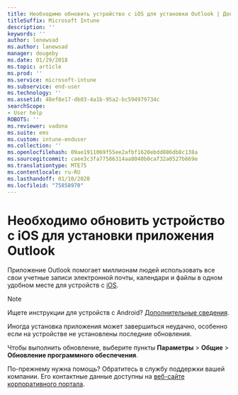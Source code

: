 ```yaml
---
title: Необходимо обновить устройство с iOS для установки Outlook | Документы Майкрософт
titleSuffix: Microsoft Intune
description: ''
keywords: ''
author: lenewsad
ms.author: lanewsad
manager: dougeby
ms.date: 01/29/2018
ms.topic: article
ms.prod: ''
ms.service: microsoft-intune
ms.subservice: end-user
ms.technology: ''
ms.assetid: 48ef8e17-db03-4a1b-95a2-bc594979734c
searchScope:
- User help
ROBOTS: ''
ms.reviewer: vadona
ms.suite: ems
ms.custom: intune-enduser
ms.collection: ''
ms.openlocfilehash: 09ae1911069f55ee2afbf1620ebdd886db8c138a
ms.sourcegitcommit: caee3c3fa77586314aa8040b0caf32a0527b669e
ms.translationtype: MTE75
ms.contentlocale: ru-RU
ms.lasthandoff: 01/10/2020
ms.locfileid: "75858970"
---
```

# <a name="you-need-to-update-your-ios-device-to-install-the-outlook-app"></a>Необходимо обновить устройство с iOS для установки приложения Outlook

Приложение Outlook помогает миллионам людей использовать все свои учетные записи электронной почты, календари и файлы в одном удобном месте для устройств с [iOS](https://itunes.apple.com/app/microsoft-outlook-email-calendar/id951937596).

>[!NOTE]
> Ищете инструкции для устройств с Android? [Дополнительные сведения](update-device-outlook-android.md).

Иногда установка приложения может завершиться неудачно, особенно если на устройстве не установлены последние обновления. 

Чтобы выполнить обновление, выберите пункты **Параметры** > **Общие** > **Обновление программного обеспечения**.

По-прежнему нужна помощь? Обратитесь в службу поддержки вашей компании. Его контактные данные доступны на [веб-сайте корпоративного портала](https://go.microsoft.com/fwlink/?linkid=2010980).
